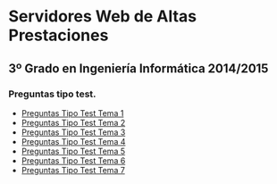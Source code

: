 Servidores Web de Altas Prestaciones
====================================
3º Grado en Ingeniería Informática 2014/2015
--------------------------------------------

### Preguntas tipo test.
* [Preguntas Tipo Test Tema 1](Tema_1/README.md)
* [Preguntas Tipo Test Tema 2](Tema_2/README.md)
* [Preguntas Tipo Test Tema 3](Tema_3/README.md)
* [Preguntas Tipo Test Tema 4](Tema_4/README.md)
* [Preguntas Tipo Test Tema 5](Tema_5/README.md)
* [Preguntas Tipo Test Tema 6](Tema_6/README.md)
* [Preguntas Tipo Test Tema 7](Tema_7/README.md)
